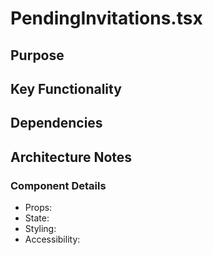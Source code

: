# PendingInvitations.tsx

## Purpose

## Key Functionality

## Dependencies

## Architecture Notes

### Component Details
- Props: 
- State: 
- Styling: 
- Accessibility: 
